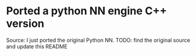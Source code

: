 # Ported a python NN engine C++ version

Source:  I just ported the original Python NN. 
TODO: find the original source and update this README
